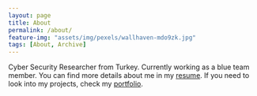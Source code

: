 ```yaml
---
layout: page
title: About
permalink: /about/
feature-img: "assets/img/pexels/wallhaven-mdo9zk.jpg"
tags: [About, Archive]
---
```


Cyber Security Researcher from Turkey. Currently working as a blue team member. You can find more details about me in my [resume](https://github.com/batuhankutluca/batuhankutluca.github.io/blob/master/batuhankutluca_cv.pdf). If you need to look into my projects, check my [portfolio](https://batuhankutluca.github.io/portfolio/).
 
